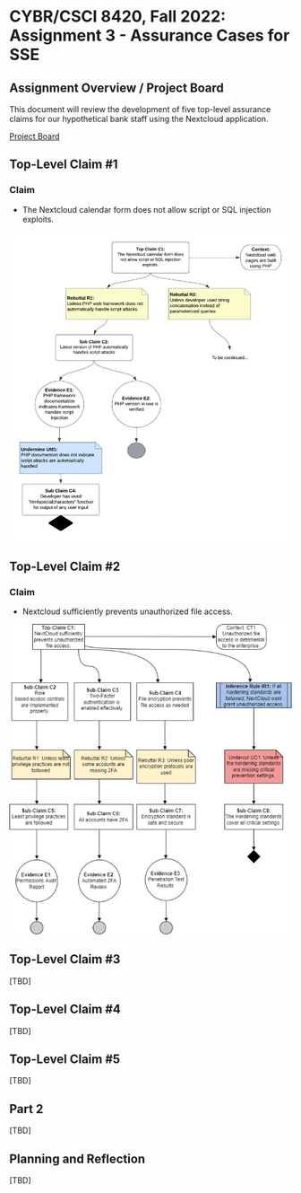 # CYBR/CSCI 8420, Fall 2022: Assignment 3 - Assurance Cases for SSE


Assignment Overview / Project Board
-
This document will review the development of five top-level assurance claims for our hypothetical bank staff using the Nextcloud application.

[Project Board](https://github.com/orgs/unosec/projects/3)


Top-Level Claim #1
-
### Claim

- The Nextcloud calendar form does not allow script or SQL injection exploits.

![image](https://github.com/unosec/project/blob/main/images/JSassignment3.png)


<!-- https://www.php.net/manual/en/function.htmlspecialchars.php -->

Top-Level Claim #2
-
### Claim
- Nextcloud sufficiently prevents unauthorized file access. 

![image](https://github.com/unosec/project/blob/main/images/dpetschke-Claim.png)

Top-Level Claim #3
-
[TBD]


Top-Level Claim #4
-
[TBD]


Top-Level Claim #5
-
[TBD]

Part 2 
-

[TBD]

Planning and Reflection
-
[TBD]
